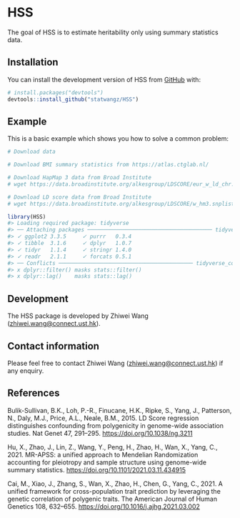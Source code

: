 
<!-- README.md is generated from README.Rmd. Please edit that file -->

# HSS

<!-- badges: start -->
<!-- badges: end -->

The goal of HSS is to estimate heritability only using summary
statistics data.

## Installation

You can install the development version of HSS from
[GitHub](https://github.com/) with:

``` r
# install.packages("devtools")
devtools::install_github("statwangz/HSS")
```

## Example

This is a basic example which shows you how to solve a common problem:

``` r
# Download data

# Download BMI summary statistics from https://atlas.ctglab.nl/

# Download HapMap 3 data from Broad Institute
# wget https://data.broadinstitute.org/alkesgroup/LDSCORE/eur_w_ld_chr.tar.bz2

# Download LD score data from Broad Institute
# wget https://data.broadinstitute.org/alkesgroup/LDSCORE/w_hm3.snplist.bz2

library(HSS)
#> Loading required package: tidyverse
#> ── Attaching packages ─────────────────────────────────────── tidyverse 1.3.1 ──
#> ✓ ggplot2 3.3.5     ✓ purrr   0.3.4
#> ✓ tibble  3.1.6     ✓ dplyr   1.0.7
#> ✓ tidyr   1.1.4     ✓ stringr 1.4.0
#> ✓ readr   2.1.1     ✓ forcats 0.5.1
#> ── Conflicts ────────────────────────────────────────── tidyverse_conflicts() ──
#> x dplyr::filter() masks stats::filter()
#> x dplyr::lag()    masks stats::lag()
```

## Development

The HSS package is developed by Zhiwei Wang
(<zhiwei.wang@connect.ust.hk>).

## Contact information

Please feel free to contact Zhiwei Wang (<zhiwei.wang@connect.ust.hk>)
if any enquiry.

## References

Bulik-Sullivan, B.K., Loh, P.-R., Finucane, H.K., Ripke, S., Yang, J.,
Patterson, N., Daly, M.J., Price, A.L., Neale, B.M., 2015. LD Score
regression distinguishes confounding from polygenicity in genome-wide
association studies. Nat Genet 47, 291–295.
<https://doi.org/10.1038/ng.3211>

Hu, X., Zhao, J., Lin, Z., Wang, Y., Peng, H., Zhao, H., Wan, X., Yang,
C., 2021. MR-APSS: a unified approach to Mendelian Randomization
accounting for pleiotropy and sample structure using genome-wide summary
statistics. <https://doi.org/10.1101/2021.03.11.434915>

Cai, M., Xiao, J., Zhang, S., Wan, X., Zhao, H., Chen, G., Yang, C.,
2021. A unified framework for cross-population trait prediction by
leveraging the genetic correlation of polygenic traits. The American
Journal of Human Genetics 108, 632–655.
<https://doi.org/10.1016/j.ajhg.2021.03.002>
